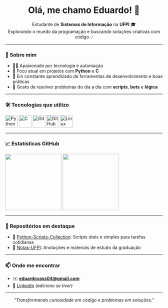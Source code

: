<h1 align="center">Olá, me chamo Eduardo! 👋</h1>

<p align="center">
  Estudante de <strong>Sistemas de Informação</strong> na <strong>UFPI</strong> 🎓 <br>
  Explorando o mundo da programação e buscando soluções criativas com código 💡
</p>

---

### 🧠 Sobre mim

- 👨‍💻 Apaixonado por tecnologia e automação
- 🐍 Foco atual em projetos com **Python** e **C**
- 🚀 Em constante aprendizado de ferramentas de desenvolvimento e boas práticas
- 🔎 Gosto de resolver problemas do dia a dia com **scripts**, **bots** e **lógica**

---

### 🛠️ Tecnologias que utilizo

<p align="left">
  <img src="https://cdn.jsdelivr.net/gh/devicons/devicon/icons/python/python-original.svg" height="40" alt="Python" />
  <img src="https://cdn.jsdelivr.net/gh/devicons/devicon/icons/c/c-original.svg" height="40" alt="C" />
  <img src="https://cdn.jsdelivr.net/gh/devicons/devicon/icons/git/git-original.svg" height="40" alt="Git" />
  <img src="https://cdn.jsdelivr.net/gh/devicons/devicon/icons/github/github-original.svg" height="40" alt="GitHub" />
  <img src="https://cdn.jsdelivr.net/gh/devicons/devicon/icons/linux/linux-original.svg" height="40" alt="Linux" />
</p>

---

### 📈 Estatísticas GitHub

<p align="left">
  <img src="https://github-readme-stats.vercel.app/api?username=Eduardovass04&show_icons=true&theme=default" height="180"/>
  <img src="https://github-readme-stats.vercel.app/api/top-langs/?username=Eduardovass04&layout=compact&theme=default" height="180"/>
</p>

---

### 📂 Repositórios em destaque

- 🔧 [Python-Scripts-Collection](https://github.com/Eduardovass04/Python-Sripts-Collection): Scripts úteis e simples para tarefas cotidianas
- 📄 [Notas-UFPI](https://github.com/Eduardovass04/notas-ufpi): Anotações e materiais de estudo da graduação

---

### 📫 Onde me encontrar

- ✉️ **eduardovass04@gmail.com**
- 💼 [LinkedIn](https://www.linkedin.com/in/eduardo-vasconcelos) *(adicione se tiver)*

---

<p align="center"><em>"Transformando curiosidade em código e problemas em soluções."</em></p>
